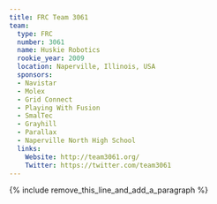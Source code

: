 ```yaml
---
title: FRC Team 3061
team:
  type: FRC
  number: 3061
  name: Huskie Robotics
  rookie_year: 2009
  location: Naperville, Illinois, USA
  sponsors:
  - Navistar
  - Molex
  - Grid Connect
  - Playing With Fusion
  - SmalTec
  - Grayhill
  - Parallax
  - Naperville North High School
  links:
    Website: http://team3061.org/
    Twitter: https://twitter.com/team3061
---
```


{% include remove_this_line_and_add_a_paragraph %}